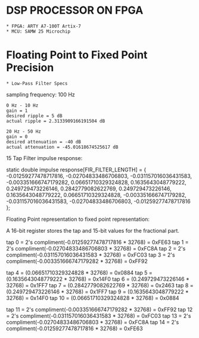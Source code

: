# DSP PROCESSOR ON FPGA 
    * FPGA: ARTY A7-100T Artix-7
    * MCU: SAMW 25 Microchip 

# Floating Point to Fixed Point Precision

    * Low-Pass Filter Specs
<p>
    sampling frequency: 100 Hz

    0 Hz - 10 Hz
    gain = 1
    desired ripple = 5 dB
    actual ripple = 2.3133909166191504 dB

    20 Hz - 50 Hz
    gain = 0
    desired attenuation = -40 dB
    actual attenuation = -45.01618674525617 dB
</p>


<p> 15 Tap Filter impulse response: 

static double impulse response[FIR_FILTER_LENGTH] = {
  -0.01259277478717816,
  -0.02704833486706803,
  -0.031157016036431583,
  -0.003351666747179282,
  0.06651710329324828,
  0.1635643048779222,
  0.249729473226146,
  0.2842779082622769,
  0.249729473226146,
  0.1635643048779222,
  0.06651710329324828,
  -0.003351666747179282,
  -0.031157016036431583,
  -0.02704833486706803,
  -0.01259277478717816
};

Floating Point representation to fixed point representation: 

A 16-bit register stores the tap and 15-bit values for the fractional part. 

tap 0 = 2's compliment(-0.01259277478717816 * 32768) 	= 0xFE63
tap 1 = 2's compliment(-0.02704833486706803 * 32768) 	= 0xFC8A
tap 2 = 2's compliment(-0.031157016036431583 * 32768) 	= 0xFC03
tap 3 = 2's compliment(-0.003351666747179282 * 32768) 	= 0xFF92

tap 4 = (0.06651710329324828 * 32768)	= 0x0884
tap 5 = (0.1635643048779222 * 32768) 	= 0x14F0
tap 6 = (0.249729473226146 * 32768) 	= 0x1FF7
tap 7 = (0.2842779082622769 * 32768) 	= 0x2463
tap 8 = (0.249729473226146 * 32768) 	= 0x1FF7
tap 9 = (0.1635643048779222 * 32768) 	= 0x14F0
tap 10 = (0.06651710329324828 * 32768) 	= 0x0884

tap 11 = 2's compliment(-0.003351666747179282 * 32768) 	= 0xFF92
tap 12 = 2's compliment(-0.031157016036431583 * 32768) 	= 0xFC03
tap 13 = 2's compliment(-0.02704833486706803 * 32768) 	= 0xFC8A
tap 14 = 2's compliment(-0.01259277478717816 * 32768) 	= 0xFE63
</p>
